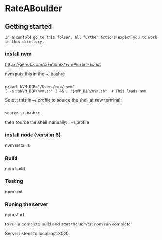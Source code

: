 # RateABoulder

## Getting started

    In a console go to this folder, all further actions expect you to work in this directory.

### install nvm 

https://github.com/creationix/nvm#install-script

nvm puts this in the ~/.bashrc:

<code>
export NVM_DIR="/Users/rob/.nvm"
[ -s "$NVM_DIR/nvm.sh" ] && . "$NVM_DIR/nvm.sh"  # This loads nvm
</code>

So put this in ~/.profile to source the shell at new terminal:

<code>
source ~/.bashrc
</code>

then source the shell manually: . ~/.profile

### install node (version 6)

nvm install 6

### Build

npm build

### Testing

npm test

### Runing the server

npm start

to run a complete build and start the server: npm run complete

Server listens to localhost:3000.
